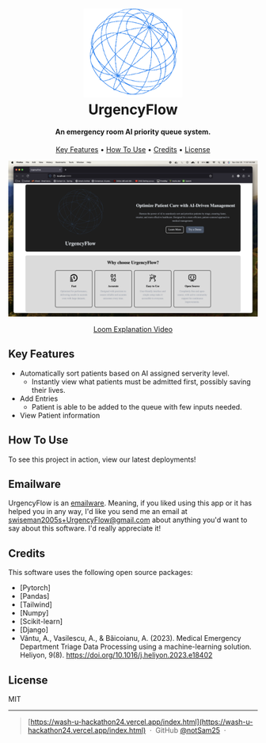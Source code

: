 
<h1 align="center">
  <br>
  <a href="https://wash-u-hackathon24.vercel.app/index.html"><img src="output-onlinepngtools.png" alt="UrgencyFlow" width="200"></a>
  <br>
  UrgencyFlow
  <br>
</h1>

<h4 align="center">An emergency room AI priority queue system.</h4>


<p align="center">
  <a href="#key-features">Key Features</a> •
  <a href="#how-to-use">How To Use</a> •
  <a href="#credits">Credits</a> •
  <a href="#license">License</a>
</p>



![screenshot](static/media/website_preview.png)
<p align="center">
  <a href="https://www.loom.com/share/4cc19a458dea4a7fa733a0f4b6aed368">Loom Explanation Video</a>
</p>

## Key Features

* Automatically sort patients based on AI assigned serverity level.
  - Instantly view what patients must be admitted first, possibly saving their lives.
* Add Entries
  - Patient is able to be added to the queue with few inputs needed.
* View Patient information  

## How To Use

To see this project in action, view our latest deployments!

## Emailware

UrgencyFlow is an [emailware](https://en.wiktionary.org/wiki/emailware). Meaning, if you liked using this app or it has helped you in any way, I'd like you send me an email at <swiseman2005s+UrgencyFlow@gmail.com> about anything you'd want to say about this software. I'd really appreciate it!

## Credits

This software uses the following open source packages:
- [Pytorch]
- [Pandas]
- [Tailwind]
- [Numpy]
- [Scikit-learn]
- [Django]
- Vântu, A., Vasilescu, A., & Băicoianu, A. (2023). Medical Emergency Department Triage Data Processing using a machine-learning solution. Heliyon, 9(8). https://doi.org/10.1016/j.heliyon.2023.e18402 

## License

MIT

---

> [https://wash-u-hackathon24.vercel.app/index.html](https://wash-u-hackathon24.vercel.app/index.html) &nbsp;&middot;&nbsp;
> GitHub [@notSam25](https://github.com/notSam25/WashUHackathon24) &nbsp;&middot;&nbsp;

